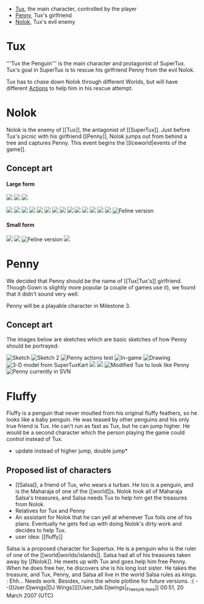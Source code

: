 * [Tux](#Tux), the main character, controlled by the player
* [Penny](#Penny), Tux's girlfriend
* [Nolok](#Nolok), Tux's evil enemy

Tux
===
'''Tux the Penguin''' is the main character and protagonist of SuperTux. Tux's goal in SuperTux is to rescue his girlfriend Penny from the evil Nolok.

Tux has to chase down Nolok through different Worlds, but will have different [Actions](Actions) to help him in his rescue attempt.

Nolok
=====

Nolok is the enemy of [[Tux]], the antagonist of [[SuperTux]].
Just before Tux's picnic with his girlfriend [[Penny]], Nolok jumps out from behind a tree and captures Penny.
This event begins the [[Iceworld|events of the game]].

Concept art
-----------

#### Large form

![](images/nolok_walk.png)
![](images/nolok_anim2.gif)
![](images/Nolok.png)

![](images/Nolok-statue.jpg)
![](images/Nolok-snip.png)
![](images/Noloksketches3.jpg)
![](images/Noloksketch7.jpg)
![](images/Noloksketch8.jpg)
![](images/Test10.gif)
![](images/Nolok-jump.png)
![](images/Nolokfrontside.png)
![](images/Nolok_large_front_sketch.png)
![](images/Nolokfrontside2.png)
![](images/Noloksketches1.jpg)
![](images/Nolok3.jpg)
![](images/Nolok2.jpg)
![](images/Nolok_stand.png)
![](images/Feline_Nolok.jpg "Feline version")

#### Small form

![](images/Nolok-small-color-paron.png)
![](images/Nolok-small.png)
![](images/Feline-Nolok-small.png "Feline version")
![](images/Nolok-statue-sample_5.png)


Penny
=====

We decided that Penny should be the name of [[Tux|Tux's]] girlfriend. Though Gown is slightly more popular (a couple of games use it), we found that it didn't sound very well.

Penny will be a playable character in Milestone 3.

Concept art
-----------

The images below are sketches which are basic sketches of how Penny should be portrayed:

![](images/Penny.png "Sketch")
![](images/Penny2.png "Sketch 2")
![](images/Pennysheetwip.png "Penny actions test")
![](images/Pennytest.png "In-game")
![](images/Pennytest2.png "Drawing")
![](images/Pennykart1.png "3-D model from SuperTuxKart")
![](images/Pennyfrontside2.png)
![](images/Pennyfrontside.png)
![](images/PennyTux.png "Modified Tux to look like Penny")
![](images/PennySVN.png "Penny currently in SVN")


Fluffy
======

Fluffy is a penguin that never moulted from his original fluffy
feathers, so he looks like a baby penguin. He was teased by other
penguins and his only true friend is Tux. He can't run as fast as Tux,
but he can jump higher. He would be a second character which the
person playing the game could control instead of Tux.

* update instead of higher jump, double jump*

Proposed list of characters
---------------------------

* [[Salsa]], a friend of Tux, who wears a turban. He too is a penguin, and is the Maharaja of one of the [[world]]s. Nolok took all of Maharaja Salsa's treasures, and Salsa needs Tux to help him get the treasures from Nolok.
* Relatives for Tux and Penny
* An assistant for Nolok that he can yell at whenever Tux foils one of his plans. Eventually he gets fed up with doing Nolok's dirty work and decides to help Tux.
* user idea: [[fluffy]]

Salsa is a proposed character for Supertux. He is a penguin who is the ruler of one of the [[world|worlds/islands]]. Salsa had all of his treasures taken away by [[Nolok]]. He meets up with Tux and goes help him free Penny. When he does free her, he discovers she is his long lost sister. He takes the treasure, and Tux, Penny, and Salsa all live in the world Salsa rules as kings.
: Ehh... Needs work. Besides, ruins the whole plotline for future versions. :( --[[User:Djwings|DJ Wings]][[User_talk:Djwings|<sub>Freesyle here</sub>]] 00:51, 20 March 2007 (UTC)

